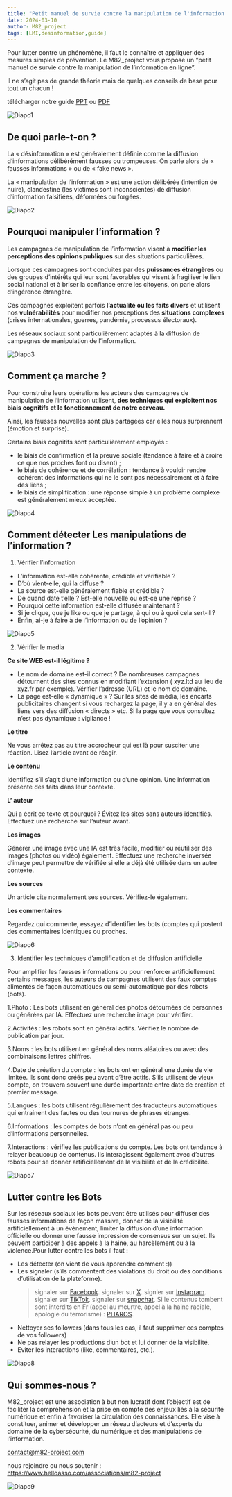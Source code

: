 ```yaml
---
title: "Petit manuel de survie contre la manipulation de l'information en ligne"
date: 2024-03-10
author: M82_project
tags: [LMI,désinformation,guide]
---
```


Pour lutter contre un phénomène, il faut le connaître et appliquer des mesures simples de prévention. Le M82_project vous propose un “petit manuel de survie contre la manipulation de l’information en ligne”.

Il ne s’agit pas de grande théorie mais de quelques conseils de base pour tout un chacun !

télécharger notre guide [PPT](files/Petit_manuel_de_survie_V2.pptx) ou [PDF](/files/Petit_manuel_de_survie_V2.pdf)

![Diapo1](/images/guide_lmi/Diapositive1.jpeg)

## De quoi parle-t-on ?

La « désinformation » est généralement définie comme la diffusion d’informations délibérément fausses ou trompeuses. On parle alors de « fausses informations » ou de « fake news ».

La « manipulation de l’information » est une action délibérée (intention de nuire), clandestine (les victimes sont inconscientes) de diffusion d’information falsifiées, déformées ou forgées.

![Diapo2](/images/guide_lmi/Diapositive2.jpeg)

## Pourquoi manipuler l’information ?

Les campagnes de manipulation de l’information visent à **modifier les perceptions des opinions publiques** sur des situations particulières.

Lorsque ces campagnes sont conduites par des **puissances étrangères** ou des groupes d’intérêts qui leur sont favorables qui visent à fragiliser le lien social national et à briser la confiance entre les citoyens, on parle alors d’ingérence étrangère.

Ces campagnes exploitent parfois **l’actualité ou les faits divers** et utilisent nos **vulnérabilités** pour modifier nos perceptions des **situations complexes** (crises internationales, guerres, pandémie, processus électoraux).

Les réseaux sociaux sont particulièrement adaptés à la diffusion de campagnes de manipulation de l’information.

![Diapo3](/images/guide_lmi/Diapositive3.jpeg)

## Comment ça marche ?

Pour construire leurs opérations les acteurs des campagnes de manipulation de l’information utilisent, **des techniques qui exploitent nos biais cognitifs et le fonctionnement de notre cerveau.**

Ainsi, les fausses nouvelles sont plus partagées car elles nous surprennent (émotion et surprise).

Certains biais cognitifs sont particulièrement employés :

- le biais de confirmation et la preuve sociale (tendance à faire et à croire ce que nos proches font ou disent) ;
- le biais de cohérence et de corrélation : tendance à vouloir rendre cohérent des informations qui ne le sont pas nécessairement et à faire des liens ;
- le biais de simplification : une réponse simple à un problème complexe est généralement mieux acceptée.

![Diapo4](/images/guide_lmi/Diapositive4.jpeg)

## Comment détecter Les manipulations de l’information ?

1. Vérifier l’information

- L’information est-elle cohérente, crédible et vérifiable ?
- D’où vient-elle, qui la diffuse ?
- La source est-elle généralement fiable et crédible ?
- De quand date t’elle ? Est-elle nouvelle ou est-ce une reprise ?
- Pourquoi cette information est-elle diffusée maintenant ?
- Si je clique, que je like ou que je partage, à qui ou à quoi cela sert-il ?
- Enfin, ai-je à faire à de l’information ou de l’opinion ?

![Diapo5](/images/guide_lmi/Diapositive5.jpeg)

2. Vérifier le media

**Ce site WEB est-il légitime ?**

- Le nom de domaine est-il correct ? De nombreuses campagnes détournent des sites connus en modifiant l’extension ( xyz.ltd au lieu de xyz.fr par exemple). Vérifier l’adresse (URL) et le nom de domaine.
- La page est-elle « dynamique » ? Sur les sites de média, les encarts publicitaires changent si vous rechargez la page, il y a en général des liens vers des diffusion « directs » etc. Si la page que vous consultez n’est pas dynamique : vigilance !

**Le titre**

Ne vous arrêtez pas au titre accrocheur qui est là pour susciter une réaction. Lisez l’article avant de réagir.

**Le contenu**

Identifiez s’il s’agit d’une information ou d’une opinion. Une information présente des faits dans leur contexte.

**L’ auteur**

Qui a écrit ce texte et pourquoi ? Évitez les sites sans auteurs identifiés. Effectuez une recherche sur l’auteur avant.

**Les images**

Générer une image avec une IA est très facile, modifier ou réutiliser des images (photos ou vidéo) également. Effectuez une recherche inversée d’image peut permettre de vérifiée si elle a déjà été utilisée dans un autre contexte.

**Les sources**

Un article cite normalement ses sources. Vérifiez-le également.

**Les commentaires**

Regardez qui commente, essayez d’identifier les bots (comptes qui postent des commentaires identiques ou proches.

![Diapo6](/images/guide_lmi/Diapositive6.jpeg)

3. Identifier les techniques d’amplification et de diffusion artificielle

Pour amplifier les fausses informations ou pour renforcer artificiellement certains messages, les auteurs de campagnes utilisent des faux comptes alimentés de façon automatiques ou semi-automatique par des robots (bots).

1.Photo : Les bots utilisent en général des photos détournées de personnes ou générées par IA. Effectuez une recherche image pour vérifier.

2.Activités : les robots sont en général actifs. Vérifiez le nombre de publication par jour.

3.Noms : les bots utilisent en général des noms aléatoires ou avec des combinaisons lettres chiffres.

4.Date de création du compte : les bots ont en général une durée de vie limitée. Ils sont donc créés peu avant d’être actifs. S’ils utilisent de vieux compte, on trouvera souvent une durée importante entre date de création et premier message.

5.Langues : les bots utilisent régulièrement des traducteurs automatiques qui entrainent des fautes ou des tournures de phrases étranges.

6.Informations : les comptes de bots n’ont en général pas ou peu d’informations personnelles.

7.Interactions : vérifiez les publications du compte. Les bots ont tendance à relayer beaucoup de contenus. Ils interagissent également avec d’autres robots pour se donner artificiellement de la visibilité et de la crédibilité.

![Diapo7](/images/guide_lmi/Diapositive7.jpeg)

## Lutter contre les Bots

Sur les réseaux sociaux les bots peuvent être utilisés pour diffuser des fausses informations de façon massive, donner de la visibilité artificiellement à un évènement, limiter la diffusion d’une information officielle ou donner une fausse impression de consensus sur un sujet. Ils peuvent participer à des appels à la haine, au harcèlement ou à la violence.Pour lutter contre les bots il faut :

- Les détecter (on vient de vous apprendre comment :))
- Les signaler (s’ils commentent des violations du droit ou des conditions d’utilisation de la plateforme).
  > signaler sur [Facebook](https://fr-fr.facebook.com/help/212722115425932/).
  > signaler sur [X](https://help.twitter.com/fr/rules-and-policies/twitter-report-violation1).
  > signler sur [Instagram](https://fr-fr.facebook.com/help/instagram/192435014247952/).
  > signaler sur [TikTok](https://support.tiktok.com/fr/safety-hc/account-and-user-safety/content-violations-and-bans).
  > signaler sur [snapchat](https://help.snapchat.com/hc/fr-fr/articles/7012399221652-Comment-signaler-un-abus-ou-un-contenu-ill%C3%A9gal-sur-Snapchat).
  > Si le contenus tombent sont interdits en Fr (appel au meurtre, appel à la haine raciale, apologie du terrorisme) : [PHAROS](https://www.internet-signalement.gouv.fr/PharosS1/).
- Nettoyer ses followers (dans tous les cas, il faut supprimer ces comptes de vos followers)
- Ne pas relayer les productions d’un bot et lui donner de la visibilité.
- Eviter les interactions (like, commentaires, etc.).

![Diapo8](/images/guide_lmi/Diapositive8.jpeg)


## Qui sommes-nous ?

M82_project est une association à but non lucratif dont l’objectif est de faciliter la compréhension et la prise en compte des enjeux liés à la sécurité numérique et enfin à favoriser la circulation des connaissances. Elle vise à constituer, animer et développer un réseau d’acteurs et d’experts du domaine de la cybersécurité, du numérique et des manipulations de l’information.

contact@m82-project.com

nous rejoindre ou nous soutenir : https://www.helloasso.com/associations/m82-project

![Diapo9](/images/guide_lmi/Diapositive9.jpeg)
